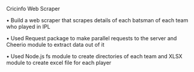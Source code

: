 Cricinfo Web Scraper

• Build a web scraper that scrapes details of each batsman of each team who played in IPL

• Used Request package to make parallel requests to the server and Cheerio module to extract data out of it

• Used Node.js fs module to create directories of each team and XLSX module to create excel file for each player

